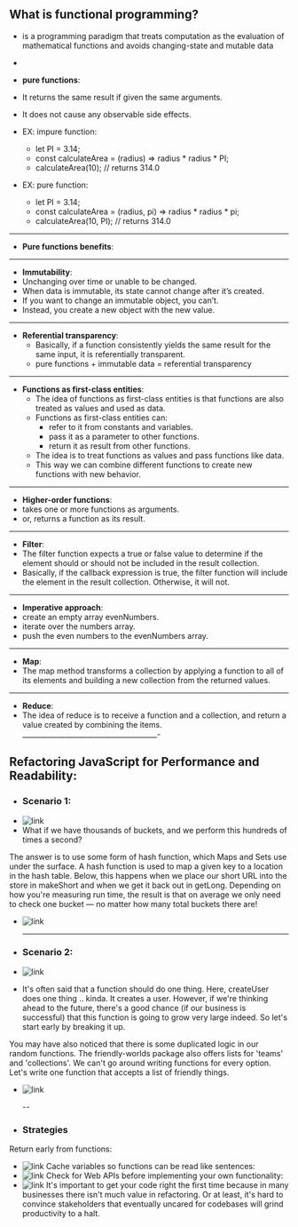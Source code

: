 

## What is functional programming?
 - is a programming paradigm  that treats computation as the evaluation of mathematical functions and avoids changing-state and mutable data
 - 
 
 - __pure functions__:
 - It returns the same result if given the same arguments.
 - It does not cause any observable side effects.

  - EX:  impure function:
    - let PI = 3.14;
    - const calculateArea = (radius) => radius * radius * PI;
    - calculateArea(10); // returns 314.0
    
  - EX:  pure function:
    - let PI = 3.14;
    - const calculateArea = (radius, pi) => radius * radius * pi;
    - calculateArea(10, PI); // returns 314.0
    
 ----- 
 - __Pure functions benefits__:
  
---------
- __Immutability__:
- Unchanging over time or unable to be changed.
- When data is immutable, its state cannot change after it’s created.
- If you want to change an immutable object, you can’t.
- Instead, you create a new object with the new value.

------------
- __Referential transparency__:
  - Basically, if a function consistently yields the same result for the same input, it is referentially transparent.
  - pure functions + immutable data = referential transparency
  
-----------
- __Functions as first-class entities__:
  - The idea of functions as first-class entities is that functions are also treated as values and used as data.
   - Functions as first-class entities can:
     - refer to it from constants and variables.
     - pass it as a parameter to other functions.
     - return it as result from other functions.
  - The idea is to treat functions as values and pass functions like data.
  - This way we can combine different functions to create new functions with new behavior.
  
-----------
 - __Higher-order functions__:
  - takes one or more functions as arguments.
  - or, returns a function as its result.
  
---------
- __Filter__:
 - The filter function expects a true or false value to determine if the element should or should not be included in the result collection.
 -  Basically, if the callback expression is true, the filter function will include the element in the result collection. Otherwise, it will not.
----------
- __Imperative approach__:
 - create an empty array evenNumbers.
 - iterate over the numbers array.
 - push the even numbers to the evenNumbers array.
________
- __Map__:
 - The map method transforms a collection by applying a function to all of its elements and building a new collection from the returned values.
----------
- __Reduce__:
 - The idea of reduce is to receive a function and a collection, and return a value created by combining the items.
______________________________________-

## Refactoring JavaScript for Performance and Readability:

- ### Scenario 1:
 - ![link](https://i.ibb.co/pyWNXKs/2020-04-07-2.png)
 -  What if we have thousands of buckets, and we perform this hundreds of times a second?

The answer is to use some form of hash function, which Maps and Sets use under the surface. A hash function is used to map a given key to a location in the hash table. Below, this happens when we place our short URL into the store in makeShort and when we get it back out in getLong. Depending on how you're measuring run time, the result is that on average we only need to check one bucket — no matter how many total buckets there are!

- ![link](https://i.ibb.co/VCjNttf/2020-04-07-3.png)

   ---
- ### Scenario 2:
 - ![link](https://i.ibb.co/gZp9xRS/2020-04-07-5.png)
 - It's often said that a function should do one thing. Here, createUser does one thing .. kinda. It creates a user. However, if we're thinking ahead to the future, there's a good chance (if our business is successful) that this function is going to grow very large indeed. So let's start early by breaking it up.

You may have also noticed that there is some duplicated logic in our random functions. The friendly-worlds package also offers lists for 'teams' and 'collections'. We can't go around writing functions for every option. Let's write one function that accepts a list of friendly things.
 - ![link](https://i.ibb.co/931r2Q1/2020-04-07-7.png)
 
   --
 - ### Strategies
Return early from functions:
 - ![link](https://i.ibb.co/m4fXz2d/2020-04-07-9.png)
 Cache variables so functions can be read like sentences:
 - ![link](https://i.ibb.co/y64G1JB/2020-04-07-11.png)
 Check for Web APIs before implementing your own functionality:
 - ![link](https://i.ibb.co/t2z8j7N/2020-04-07-13.png)
It's important to get your code right the first time because in many businesses there isn't much value in refactoring. Or at least, it's hard to convince stakeholders that eventually uncared for codebases will grind productivity to a halt.


  
